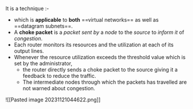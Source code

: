 It is a technique :-
- which is **applicable** to **both** ==virtual networks== as well as ==datagram subnets==.
- A **choke packet** is a *packet sent by* a *node* to the *source* to *inform it* of *congestion*.
- Each router monitors its resources and the utilization at each of its output lines.
- Whenever the resource utilization exceeds the threshold value which is set by the administrator,
	- the router directly sends a choke packet to the source giving it a feedback to reduce the traffic.
	- The intermediate nodes through which the packets has travelled are not warned about congestion.

![[Pasted image 20231121044622.png]]

